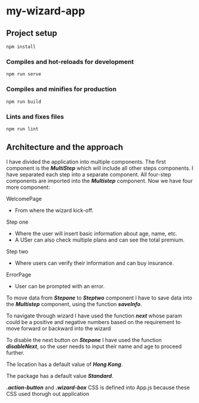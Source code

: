 # my-wizard-app

## Project setup
```
npm install
```

### Compiles and hot-reloads for development
```
npm run serve
```

### Compiles and minifies for production
```
npm run build
```

### Lints and fixes files
```
npm run lint
```


## Architecture and the approach


I have divided the application into multiple components. The first component is the ***MultiStep*** which will include all other steps components. I have separated each step into a separate component. All four-step components are imported into the ***Multistep*** component. Now we have four more component:

WelcomePage
- From where the wizard kick-off.

Step one 
- Where the user will insert basic information about age, name, etc.
- A USer can also check multiple plans and can see the total premium.

Step two
- Where users can verify their information and can buy insurance.

ErrorPage
- User can be prompted with an error.

To move data from ***Stepone*** to ***Steptwo*** component I have to save data into the ***Multistep*** component, using the function ***saveInfo***.

To navigate through wizard I have used the function ***next*** whose param could be a
positive and negative numbers based on the requirement to move forward or backward into the wizard

To disable the next button on ***Stepone*** I have used the function ***disableNext***,
so the user needs to input their name and age to proceed further.

The location has a default value of ***Hong Kong***.

The package has a default value ***Standard***.

***.action-button*** and ***.wizard-box*** CSS is defined into App.js because these CSS used thorugh out application

